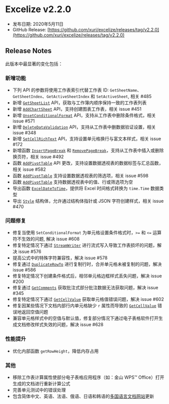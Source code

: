 # Excelize v2.2.0

* 发布日期: 2020年5月11日
* GitHub Release: [https://github.com/xuri/excelize/releases/tag/v2.2.0](https://github.com/xuri/excelize/releases/tag/v2.2.0)

## Release Notes

此版本中最显著的变化包括：

### 新增功能

* 下列 API 的参数将使用工作表索引代替工作表 ID: `GetSheetName`、`GetSheetIndex`、`GetActiveSheetIndex` 和 `SetActiveSheet`, 相关 #485
* 新增 [`GetSheetList`](https://pkg.go.dev/github.com/360EntSecGroup-Skylar/excelize/v2?tab=doc#File.GetSheetList) API，获取与工作簿内顺序保持一致的工作表列表
* 新增 [`AddChartSheet`](https://pkg.go.dev/github.com/360EntSecGroup-Skylar/excelize/v2?tab=doc#File.AddChartSheet) API，支持创建图表工作表，相关 issue #451
* 新增 [`UnsetConditionalFormat`](https://pkg.go.dev/github.com/360EntSecGroup-Skylar/excelize/v2?tab=doc#File.UnsetConditionalFormat) API，支持从工作表中删除条件格式，相关 issue #571
* 新增 [`DeleteDataValidation`](https://pkg.go.dev/github.com/360EntSecGroup-Skylar/excelize/v2?tab=doc#File.DeleteDataValidation) API，支持从工作表中删数据验证设置，相关 issue #348
* 新增 [`SetCellRichText`](https://pkg.go.dev/github.com/360EntSecGroup-Skylar/excelize/v2?tab=doc#File.SetCellRichText) API，支持设置单元格换行与富文本样式，相关 issue #172
* 新增函数  [`InsertPageBreak`](https://pkg.go.dev/github.com/360EntSecGroup-Skylar/excelize/v2?tab=doc#File.InsertPageBreak) 和 [`RemovePageBreak`](https://pkg.go.dev/github.com/360EntSecGroup-Skylar/excelize/v2?tab=doc#File.RemovePageBreak)，支持从工作表中插入或删除换页符，相关 issue #492
* 函数 [`AddPivotTable`](https://pkg.go.dev/github.com/360EntSecGroup-Skylar/excelize/v2?tab=doc#File.AddPivotTable) API 更改，支持设置数据透视表的数据标签与汇总函数，相关 issue #582
* 函数 [`AddPivotTable`](https://pkg.go.dev/github.com/360EntSecGroup-Skylar/excelize/v2?tab=doc#File.AddPivotTable) 支持设置数据透视表的筛选项，相关 issue #598
* 函数 [`AddPivotTable`](https://pkg.go.dev/github.com/360EntSecGroup-Skylar/excelize/v2?tab=doc#File.AddPivotTable) 支持数据透视表中的值、行或筛选项为空
* 导出函数 [`ExcelDateToTime`](https://pkg.go.dev/github.com/360EntSecGroup-Skylar/excelize/v2?tab=doc#File.ExcelDateToTime)，提供将 Excel 时间格式转换为 `time.Time` 数据类型
* 导出 [`Style`](https://pkg.go.dev/github.com/360EntSecGroup-Skylar/excelize/v2?tab=doc#Style) 结构体，允许通过结构体指针或 JSON 字符创建样式，相关 issue #470

### 问题修复

* 修复当使用 `SetConditionalFormat` 为单元格设置条件格式时，`>=` 和 `<=` 运算符不生效的问题, 解决 issue #608
* 修复特定情况下通过 [`StreamWriter`](https://pkg.go.dev/github.com/360EntSecGroup-Skylar/excelize/v2?tab=doc#StreamWriter) 进行流式写入导致工作表损坏的问题，解决 issue #576
* 提高公式中的特殊字符兼容性，解决 issue #578
* 修复通过 [`DuplicateRowTo`](https://pkg.go.dev/github.com/360EntSecGroup-Skylar/excelize/v2?tab=doc#File.DuplicateRowTo) 进行复制行时，合并单元格未被复制的问题，解决 issue #586
* 修复特定情况下创建条件格式后，相邻单元格边框样式丢失问题，解决 issue #200
* 修复通过 [`GetComments`](https://pkg.go.dev/github.com/360EntSecGroup-Skylar/excelize/v2?tab=doc#File.GetComments) 获取批注式部分批注数据无法获取问题，解决 issue #345
* 修复特定情况下通过 [`GetCellValue`](https://pkg.go.dev/github.com/360EntSecGroup-Skylar/excelize/v2?tab=doc#File.GetCellValue) 获取单元格值错误问题，解决 issue #602
* 修复因某些情况下文档内部行内单元格缺少 `r` 属性而导致的 [`GetCellValue`](https://pkg.go.dev/github.com/360EntSecGroup-Skylar/excelize/v2?tab=doc#File.GetCellValue) 错误地返回空值问题
* 兼容单元格样式中的空值与默认值，修复部分情况下通过电子表格软件打开生成文档修改样式失效的问题，解决 issue #628

### 性能提升

* 优化内部函数 `getRowHeight`，降低内存占用


### 其他

* 移除工作表计算属性使部分电子表格应用程序（如：金山 WPS™ Office）打开生成的文档进行重新计算公式
* 完善单元测试中的错误处理
* 包含简体中文、英语、法语、俄语、日语和韩语的[多国语言文档网站](https://xuri.me/excelize)更新
